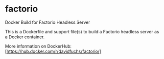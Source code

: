 # factorio
Docker Build for Factorio Headless Server

This is a Dockerfile and support file(s) to build a Factorio headless server as a Docker container.

More information on DockerHub: [https://hub.docker.com/r/davidfuchs/factorio/]
